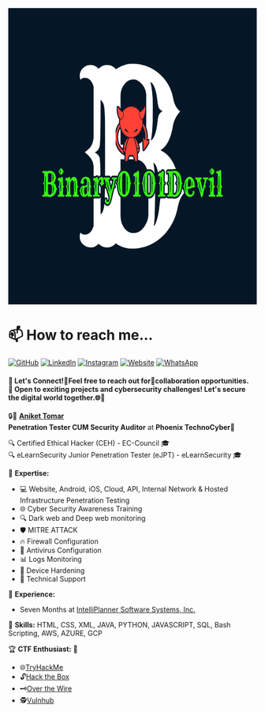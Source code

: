 <img src="https://github.com/Binary0101Devil/Network-Penetration-Testing/blob/main/AD_Penetration-Testing/binary0101devil.png" width="900" height="600">
 
 # 📫 How to reach me...
  
[![GitHub](https://img.shields.io/badge/GitHub-181717?style=for-the-badge&logo=GitHub&logoColor=white)](https://github.com/Binary0101Devil)
[![LinkedIn](https://img.shields.io/badge/LinkedIn-0A66C2?style=for-the-badge&logo=LinkedIn&logoColor=white)](https://www.linkedin.com/in/aniket-tomar-1a735b232)
[![Instagram](https://img.shields.io/badge/Instagram-E4405F?style=for-the-badge&logo=Instagram&logoColor=white)](https://instagram.com/binary0101devil?utm_source=qr&igshid=MzNlNGNkZWQ4Mg==)
[![Website](https://img.shields.io/badge/Website-113B92?style=for-the-badge&logo=Website&logoColor=white)](https://binary0101devil.in/)
[![WhatsApp](https://img.shields.io/badge/WhatsApp-25D366?style=for-the-badge&logo=WhatsApp&logoColor=white)](https://wa.me/7489062662)

#### 📧 Let's Connect!🌱Feel free to reach out for💞️collaboration opportunities. </br> 💼 Open to exciting projects and cybersecurity challenges! Let's secure the digital world together.🌐🔐

🔒🚀 [**Aniket Tomar**](https://github.com/Binary0101Devil)  </br>
**Penetration Tester CUM Security Auditor** at **Phoenix TechnoCyber**👋


🔍 Certified Ethical Hacker (CEH) - EC-Council 🎓</br>
🔍 eLearnSecurity Junior Penetration Tester (eJPT) - eLearnSecurity 🎓

🌟 **Expertise:**
- 💻 Website, Android, iOS, Cloud, API, Internal Network & Hosted Infrastructure Penetration Testing
- 🌐 Cyber Security Awareness Training
- 🔍 Dark web and Deep web monitoring
- 🛡️ MITRE ATTACK
- 🔥 Firewall Configuration
- 🦠 Antivirus Configuration
- 📊 Logs Monitoring
- 🔐 Device Hardening
- 💬 Technical Support

💼 **Experience:**
- Seven Months at [IntelliPlanner Software Systems, Inc.](https://www.intelliplanner.com/)

💪 **Skills:** HTML, CSS, XML, JAVA, PYTHON, JAVASCRIPT, SQL, Bash Scripting, AWS, AZURE, GCP

🏆 **CTF Enthusiast:** 🚀
- 🌐[TryHackMe](https://tryhackme.com/)
- 🔓[Hack the Box](https://www.hackthebox.eu/)
- 🗝️[Over the Wire](http://overthewire.org/)
- 🕵️[Vulnhub](https://www.vulnhub.com/)
